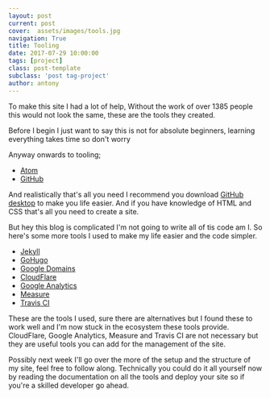 ```yaml
---
layout: post
current: post
cover:  assets/images/tools.jpg
navigation: True
title: Tooling
date: 2017-07-29 10:00:00
tags: [project]
class: post-template
subclass: 'post tag-project'
author: antony
---
```


To make this site I had a lot of help, Without the work of over 1385 people this would not look the same, these are the tools they created.

Before I begin I just want to say this is not for absolute beginners, learning everything takes time so don't worry

Anyway onwards to tooling;
* [Atom](https://atom.io "A Code Editor")
* [GitHub](https://github.com "Hosting & Management")

And realistically that's all you need I recommend you download [GitHub desktop](https://desktop.github.com/) to make you life easier. And if you have knowledge of HTML and CSS that's all you need to create a site.

But hey this blog is complicated I'm not going to write all of tis code am I.
So here's some more tools I used to make my life easier and the code simpler.
* [Jekyll](https://jekyllrb.com "Blog Generator")
* [GoHugo](https://themes.gohugo.io/ "Landing Page Generator")
* [Google Domains](https://domains.google "Domain Registrar")
* [CloudFlare](https://www.cloudflare.com "CDN and SSL")
* [Google Analytics](https://analytics.google.com "Analytics")
* [Measure](https://web.dev/measure "Automated Testing")
* [Travis CI](https://travis-ci.org "Continuous Integration")

These are the tools I used, sure there are alternatives but I found these to work well and I'm now stuck in the ecosystem these tools provide. CloudFlare, Google Analytics, Measure and Travis CI are not necessary but they are useful tools you can add for the management of the site.

Possibly next week I'll go over the more of the setup and the structure of my site, feel free to follow along. Technically you could do it all yourself now by reading the documentation on all the tools and deploy your site so if you're a skilled developer go ahead.
